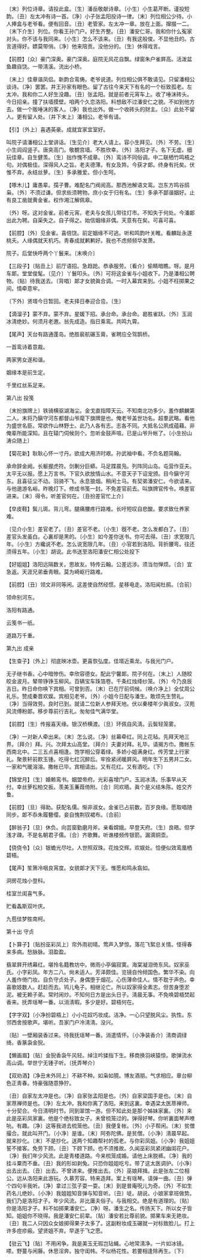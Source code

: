 <!-- { "loadSidebar": true } -->
〔末〕列位诗章。请投此盒。〔生〕潘岳敬献诗章。〔小生〕小生葛芹断。谨投短韵。〔丑〕左太冲有诗一首。〔净〕小子张孟阳投诗一律。〔末〕列位相公少待。小人捧盒与老爷看。便有回音。〔丑〕老管家。左太冲一章。放在上面。撺掇一二。〔末下介生〕列位。你看王孙门户。好生齐整。〔丑〕潘安仁哥。我和你什么寃家对头。你不该与我同来。〔小生〕怎么不该来。〔丑〕有我这般俊。不显他丑的。古言道得好。嫖莫带俏。〔净〕他来陪贡。没他分的。〔生〕休得戏言。 

【前腔】〔众〕豪门深奥。豪门深奥。庭院无风花自飘。绿窗朱户雀屛高。活泼盆鱼趣自饶。一带淸溪。流出小桥。

〔末上〕佳章谐凤侣。新韵合鸾俦。老爷说道。列位相公俱不敢请见。只留潘相公谈诗。〔净〕罢罢。井王孙家有眼色。留了古往今来天下有名的一个标致孤老。左太冲。我和你二人好生没趣。〔丑〕张孟阳。就是前者元宵车上。收了唾沫砖头。今日招亲。撞了扶墙摸壁。咱两个久恋洛阳。料想敌不过潘安仁之貌。不如到他方去。做一个贩唾沫的客人。〔净〕我也出外。做一个收砖头的财主。〔众〕此处不留人。更有留人处。〔并下末上〕潘相公。老爷有请。 

【引】〔外上〕喜遇英豪。成就宜家宜室好。

叫院子请潘相公上堂讲话。〔生见介〕老大人请上。容小生拜见。〔外〕不劳。〔生〕小生闾阎竖子。唐突高门。敬覩宫墙。不胜欣幸。〔外〕洛阳才子。名下无虚。细玩佳章。自生健羡。〔生〕拙作愧不成章。〔外〕鸾诗不同俗调。中二联栖竹鸣梧之句。对偶极佳。深得风人之旨。老夫德薄。有女及筓。今获才郞。终身有托矣。伏惟不弃。永结丝萝。〔生〕多承雅爱。但小生呵。 

【啄木儿】庸愚辈。孺子曹。难配名门阀阅高。那西池解语文鸾。岂东方鸣谷鸱枭。〔外〕不须过谦。但求些须聘物。庶小女于归有名。〔生〕多承不鄙谐姻好。止有良工凿就黄金雀。权作湘江解佩皋。

〔外〕呀。这对金雀。前者元宵。老夫与女孩儿带往灯市。不知失于何处。今潘郞出此为聘。自渠失之。自子得之。始信姻缘非偶。天意有在矣。可喜可喜。 

【前腔】〔外〕见金雀。喜倍饶。前定姻缘不可逃。听和鸣韵叶关睢。看麟趾永遂桃夭。人缘偶就天机巧。靑春成就鹣鹣好。我也不虑频频华发萧。

院子。后堂快呼两个丫鬟来。〔末唤介〕 

【三段子】〔贴丑上〕前厅语招。急趋跄。恭承服劳。〔看介〕偷睛暗瞧。呀。是月车郞。堂堂俊髦。〔见介〕丫鬟叩头。〔外〕可将这金雀与小姐收下。乃是潘相公聘物。〔贴〕待我送去。〔背唱〕郞才女貌眞合调。一时入幕宾来到。小姐不枉掷果之间。情牵意牢。

〔下外〕贤壻今日暂回。老夫择日奉迎合卺。〔生〕 

【滴溜子】蒙不弃。蒙不弃。星媛下招。承台命。承台命。曷胜雀跃。〔外〕玉润冰淸绝妙。何须月老邀。翁先成造。指日乘鸾。共鸣九霄。

【尾声】天台有路通蓬岛。绝胜裴航碾玉膏。雀聘应仝驾鹊桥。

一首鸾诗着意裁。



两家男女遂和谐。

姻缘本是前生定。



千里红丝系足来。 

第八出
投笺

〔末扮旗牌上〕铁骑横驱湖海尘。金戈直指障天云。不知南北功多少。羞作麒麟第二人。末将乃鎭守河东都督山爷麾下旗牌是也。俺老爷盖世功名。超羣武略。看他为盛世名臣。常欲作山林野士。此乃人各有志。志各不同。大抵名公夙成蕴藉。非俺辈所能深知。且在辕门伺候则个。忽听金鼓声喧。已是山爷升帐了。〔小生扮山涛众随上〕 

【菊花新】耿耿心怀一寸丹。欲成大用济时艰。孙武袖中看。不负名题简翰。

承命辞金阙。长躯握虎符。剑剸分巨蟒。马足蹀晨凫。列阵同山岛。屯营作亚夫。太平无以报。愿上万言书。下官久欲放情山水。不意天子下诏宠颁。目今鎭守河东。且喜征尘不动。羽骑不飞。永息狼烟。稍闲士马。有契弟潘安仁。今欲请来。与他遨游名峪。昨晚灯下。修成书笺一封。不免差官前去。叫旗牌官传令。唤差官进来。〔末〕得令。听差官何在。〔丑扮差官忙上介〕 

【皁皮鞋】鬓儿斑。背儿弯。腿痛腰疼行路难。长吁短叹自悲酸。要求致仕养家难。

〔见介小生〕差官老了。〔丑〕差官不老。〔小生〕旣不老。怎么发都白了。〔丑〕差官头发虽白。心裏却是黑的。〔小生〕如今差你送书。你可去得。〔丑〕求宽限几年。〔小生〕方纔说不老。怎么说宽限几年。〔丑〕小官若到洛阳。背折腰弯。往还须得五年。〔小生〕胡说。此书送至洛阳潘安仁相公处投下 

【好姐姐】洛阳远隔数关。思故友。特传云翰。公差远涉。须当勿惮烦。〔合〕宜急返。天涯兄弟垂靑眼。莫为崎岖行路难。

【前腔】〔丑〕领文非同等闲。这差使自然经惯。星移电走。洛阳闻杜鹃。〔合前〕 

领命别河东。



洛阳有路通。

云笺书一纸。



道路万千重。 

第九出
成亲

【生查子】〔外上〕彻底映冰壶。更喜恢弘度。佳壻近乘龙。与我光门户。

无子继书香。心中暗惨伤。幸欣容德女。配此宁馨郞。院子何在。〔末上〕人随皎皎金波月。辇带铮铮玉柳风。百辆宝车珠箔卷。千条红烛绛纱笼。〔外〕今乃良辰吉日。昨日命你唤下宾相。可曾到否。〔末〕已在厅前伺候。〔唤介净上〕全仗周公礼乐。赞成秦晋欢娱。宾相见老爷。〔外〕小姐今日配与潘生。敢烦先生赞礼。〔净〕当得效劳。良时已到。就请二位新人参拜天地。伏以秦楼年少眞淑女。汉苑风流傅粉郞。移步尊前行吉礼。匆匆佳气满华堂。 

【前腔】〔生〕传报喜天缘。银汉桥横渡。〔旦〕环佩自风淸。云鬓轻笼雾。

〔净〕一对新人牵出来。〔末〕怎么说。〔净〕丝幕牵红。同上花毡。先拜天地三界。〔拜介〕拜。兴。次拜太山高堂。〔拜介〕夫妻对拜。礼毕。请揭方巾。撒帐东西南北中。二三五点喜相逢。饱学相公穿着绿。多娇小姐满身红。传芳堂上行家礼。聚景轩前飮玉锺。吃得七红沉醉后。牢拴紧闭暖屛风。明年生下五男幷二女。一家和气暖溶溶。撒帐已毕。宾相请出。又有花红。又有酒吃。〔下〕 

【锦堂月】〔生〕婚赖鸾书。姻盟帝府。光彩喜增门户。玉润冰淸。乐事早从天付。幸丝萝松柏交扳。羡美玉蒹葭倚附。〔合〕同欢晤。眞个是义结朱陈。姓交齐鲁。

【前腔】〔旦〕得助。获配名儒。惭非淑女。金雀已占前数。百岁良缘。愿取唱随同步。郞不忝朱履簪缨。妾自愧荆钗裙布。〔合前〕 

【醉翁子】〔旦〕休负。向芸窗勤磨月斧。亲看嫦娥。早登天府。〔生〕良晤。但学浅才疎。不是名朝君子儒。〔合〕齐歌舞。听谯楼频传银箭。漏滴铜壶。

【侥侥令】〔众〕银蟾光尽吐。人世照双珠。花烛交辉。欢娱处。恰便似效鸾凰栖碧梧。

【尾声】笙箫冷咽良宵度。女貌郞才天下无。惟愿和鸣永翕如。

洞房花烛小登科。



桂室兰闺喜气多。

贮看螽斯双叶庆。



九苞佳梦胜南柯。 

第十出
守贞

【卜算子】〔贴扮巫彩凤上〕帘外雨初晴。莺声入梦惊。落花飞絮总关情。怪得春来多病。愁脉脉。泪盈盈。

翡翠屛开绣幕红。堪怜名籍教坊中。微雨小亭偏寂寞。海棠凝泪倚东风。奴家巫氏。小字彩凤。年方二八。尙未适人。芳泽颇佳。览镜自怜倾国色。繁华不染。向人羞作倚门妆。自负守贞处子。身偶堕于烟花。心伤薄命佳人。情不耽于声色。幸喜歌妓数人。赶趁而去。鸨儿龟子。相继沦亡。所以奴家得全素志。但苦身堕淤泥。被无赖子弟。常时闹炒。不知何日方是出头日子。淸晨无事。不免唤碧梧焚起香来。抚弄瑶琴一番。以消淸暇。多少是好。碧梧何在。 

【字字双】〔小净扮碧梧上〕小小花奴巧妆成。洁净。一心只望脱风尘。执性。东邻西舍按歌声。堪听。吾家门户冷淸淸。没兴。

〔贴〕一壁厢装香过来。待我抚瑶琴一番。消遣情怀。〔小净装香介〕淸商调绿绮。香篆袅金猊。 

【懒画眉】〔贴〕金猊香袅午风轻。绰注吟猱指下生。移商换羽峡猿惊。歌弹流水高山调。举世宁无锺子听。〔抚弄琴介〕 

【双劝酒】〔净丑末外同上〕不耕不种。如枭如獍。博友酒朋。气求相应。章台柳色正靑春。恃豪强随意狰狞。

〔丑〕自家左太冲是也。〔净〕自家张孟阳是也。〔外〕自家梁国手是也。〔末〕自家荩禅师是也。〔净〕左太冲。我和你离了洛阳。来到这裏。幸遇梁太医荩禅师。十分契合。今日淸明时节。同到翠馆一游。但不知此处是那个姊妹家裏。〔外〕来此是巫彩凤家裏。他是个绝标致女子。未曾梳笼过的。弹得好琴。你听裏面琴声嘹喨。有趣。〔净〕这等我进去梳笼他。〔丑〕我便复帐。〔外〕小子帮闲。〔末〕贫僧撮合。就此叫开门。〔小净〕是谁。〔末〕阿弥陀佛。是贫僧。〔小净〕淸晨早起。就来抄化。〔末〕不是抄化。送两个知趣帮衬的孤老。与你彩凤姐。〔小净〕我姐姐誓不接客。免劳下顾。〔丑〕下顾下顾。也不须推故。久闻巫彩凤紧闭幽闺花户。〔净〕我们年少风流。此是靑楼道路。今来梳笼成婚。请他上床脱裤。〔净〕我的挂斗粟而不垂。〔丑〕我的形如剥兔。只恐你姐姐吃亏。带了这太医调护。〔小净〕出去出去。〔丑〕出去。不曾进来。便推出去。〔外〕巫娘拜揖。此是张左二位相公。远从洛阳来此游玩。久慕芳容。特来造拜。案上有瑶琴。请弹一曲。〔丑〕弹个四句半我听。〔净〕拿过三弦子耍一耍。〔末〕到是普庵呪儿为奇。〔外〕不如生药名儿绝妙。〔小净〕我姐姐知音弹与知音听。〔丑〕唗。胡说。小娘家拿班做势。我们乃是洛阳才子。年少风流。非比庸夫俗子。与我相交。绝是有道理的。〔贴〕你是洛阳才子。料不如掷果潘安仁。〔净〕呀。潘生之名。传扬天下。所以女子皆知。姐姐你不晓得。我是潘安仁前辈。〔贴〕潘安若比尊前貌。掷果车来无艳妆。〔丑〕我二人只因众女娘掷得果子太多了。这副粉妆成玉碾就一对标致脸儿。打上许多痘疹瘢。望贤姐不弃。早遂于飞之愿。 

【驻云飞】〔贴〕不用闲争。我是美玉无瑕岂玷蝇。心地常淸净。一片如冰镜。嗏。野蔓与闲藤。休思淫奔。独守闺帏。不似杨花性。若要相逢除再生。〔下〕 

